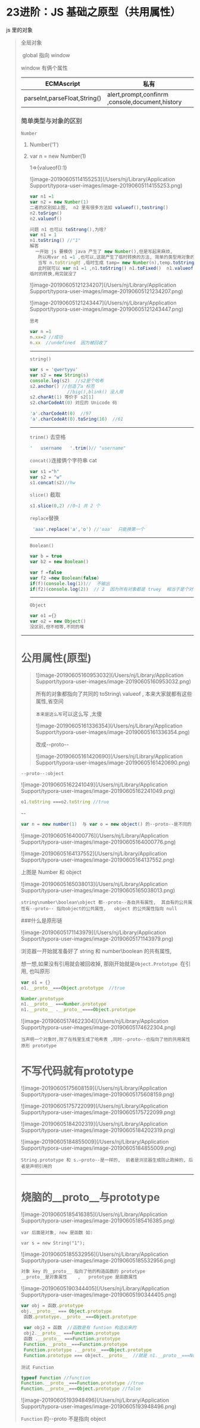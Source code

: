 # 23进阶：JS 基础之原型（共用属性）

js 里的对象  

> 全局对象
>
> ​	global 指向 window
>
>    window 有俩个属性
>
> | ECMAscript                   | 私有                                            |
> | ---------------------------- | ----------------------------------------------- |
> | parseInt,parseFloat,String() | alert,prompt,confinrm ,console,document,history |
>
> ### 简单类型与对象的区别
>
> `Number`
>
> 1. Number('1')
>
> 2. var n = new Number(1)
>
>      1=>{valueof():1}
>
>    ![image-20190605114155253](/Users/nj/Library/Application Support/typora-user-images/image-20190605114155253.png) 
>
>    ```js
>    var n1 =1
>    var n2 = new Number(1)
>    二者的区别如上图,  n2 里有很多方法如 valueof(),tostring()
>    n2.toSrign()
>    n2.valueof()
>    
>    ```
>
>    ```js
>    问题 n1 也可以 toStrong(),为啥?
>    var n1 = 1
>    n1.toString() //"1"
>    解答 
>      一开始 js 要模仿 java 产生了 new Number(),但是写起来麻烦,
>       所以用var n1 =1 ,也可以,这就产生了临时转换的方法, 简单的类型用对象的方法.
>       当写 n.toString时 ,临时生成 tamp= new Number(n),temp.toString()的值返回给 n.toSring()
>       此时就可以 var n1 =1 ,n1.toString() n1.toFixed()  n1.valueof()
>    临时的转换,用完就没了
>    ```
>
>    ![image-20190605121234207](/Users/nj/Library/Application Support/typora-user-images/image-20190605121234207.png)
>
>    ![image-20190605121243447](/Users/nj/Library/Application Support/typora-user-images/image-20190605121243447.png)
>
>    `思考`
>
>    ```js
>    var n =1
>    n.xx=2 //成功
>    n.xx  //undefined  因为被回收了
>    ```
>
>    -------
>
>    `string()`
>
>    ```js
>    var s = 'qwertyyu'
>    var s2 = new String(s)
>    console.log(s2)  //s2是个哈希
>    s2.anchor() //创造了a 标签
>                  //big(),blink() 没人用
>    s2.charAt(1) 等价于 s2[1]
>    s2.charCodeAt(0) 对应的 Unicode 码
>    
>    'a'.charCodeAt(0)  //97
>    'a'.charCodeAt(0).toSring(16)  //61
>    
>    ```
>
>    -----
>
>    `trinm()`  去空格
>
>    ```js
>    '   username   '.trim()// "username"
>    ```
>
>    `concat()`连接俩个字符串   cat
>
>    ```js
>    var s1 ="h"
>    var s2 = "w"
>    s1.concat(s2)//hw
>    ```
>
>    `slice()` 截取
>
>    ```js
>    s1.slice(0,2) //0~1 共 2 个
>    ```
>
>    `replace`替换
>
>    ```js
>     'aaa'.replace('a','o') //'oaa'  只能换第一个
>    ```
>
>    
>
>    ------
>
>    `Boolean()`
>
>    ```js
>    var b = true
>    var b2 = new Boolean()
>    ```
>
>    ```js
>    var f =false
>    var f2 =new Boolean(false)
>    if(f)(console.log(1))//  不输出
>    if(f2)(console.log(2))  // 2  因为所有对象都是 truey  相当于是个对象
>    ```
>
>    ----
>
>    `Object`
>
>    ```js
>    var o1 ={}
>    var o2 = new Object()
>    没区别,但不相等,不同的堆
>    ```
>
> ------
>
> # 公用属性(原型)
>
> > ![image-20190605160953032](/Users/nj/Library/Application Support/typora-user-images/image-20190605160953032.png)
> >
> > 所有的对象都指向了共同的 toString\ valueof  ,  本来大家就都有这些属性,省空间
> >
> > 
> >
> > `本来是这么写`可以这么写 ,太傻
> >
> > ![image-20190605161336354](/Users/nj/Library/Application Support/typora-user-images/image-20190605161336354.png)
> >
> > 改成--proto--
> >
> > ![image-20190605161420690](/Users/nj/Library/Application Support/typora-user-images/image-20190605161420690.png)
> >
> >   
>
> ```
> --proto--:object 
> ```
>
> ![image-20190605162241049](/Users/nj/Library/Application Support/typora-user-images/image-20190605162241049.png)
>
> ```js
> o1.toString ===o2.toString //true
> ```
>
> --
>
> ```js
> var n = new number(1)  与 var o = new object() 的--proto--是不同的
> ```
>
> ![image-20190605164000776](/Users/nj/Library/Application Support/typora-user-images/image-20190605164000776.png)
>
> ![image-20190605164137552](/Users/nj/Library/Application Support/typora-user-images/image-20190605164137552.png)
>
> 上图是 Number 和 object
>
> ![image-20190605165038013](/Users/nj/Library/Application Support/typora-user-images/image-20190605165038013.png)
>
> `string\number\boolean\object 都--proto--各自共有属性,  其自有的公共属性有--proto-- 指向object的公共属性,   object 的公共属性指向 null`
>
> ###什么是原形链
>
> ![image-20190605171143979](/Users/nj/Library/Application Support/typora-user-images/image-20190605171143979.png)
>
> 浏览器一开始就准备好了 string 和 number\boolean 的共有属性,   
>
> 想一想,如果没有引用就会被回收掉,  那刚开始就是`Object.Prototype `在引用,    也叫原形
>
> ```js
> var o1 = {}
> o1.__proto__===Object.prototype  //true
> ```
>
> ```js
> Number.prototype 
> n1.__proto__ ===Number.prototype 
> n1.__proto__ .__proto__====Object.prototype
> ```
>
> 
>
> ![image-20190605174622304](/Users/nj/Library/Application Support/typora-user-images/image-20190605174622304.png)
>
> `当声明一个对象时,除了在栈里生成了哈希表 ,同时--proto--也指向了他的共用属性 原形 prototype`
>
> # 不写代码就有prototype
>
> ![image-20190605175608159](/Users/nj/Library/Application Support/typora-user-images/image-20190605175608159.png)
>
> ![image-20190605175722099](/Users/nj/Library/Application Support/typora-user-images/image-20190605175722099.png)
>
> ![image-20190605184202319](/Users/nj/Library/Application Support/typora-user-images/image-20190605184202319.png)
>
> ![image-20190605184855009](/Users/nj/Library/Application Support/typora-user-images/image-20190605184855009.png)
>
> `String.prototype 和 s.—proto--是一样的,  前者是浏览器生成防止跑掉的, 后者是声明引用的`
>
> ----
>
> # 烧脑的__proto__与prototype
>
> ![image-20190605185416385](/Users/nj/Library/Application Support/typora-user-images/image-20190605185416385.png)
>
> `var 后面是对象, new 是函数 如:`
>
> ```
> var s = new String("1");
> ```
>
> ![image-20190605185532956](/Users/nj/Library/Application Support/typora-user-images/image-20190605185532956.png)
>
> ```js
> 对象 key 的__proto__ 指向了他的构造函数的 prototype
> __proto__是对象属性    ,   prototype 是函数属性
> ```
>
> ![image-20190605190344405](/Users/nj/Library/Application Support/typora-user-images/image-20190605190344405.png)
>
> ```js
> var obj = 函数.prototype
> obj.__proto__ === Object.prototype 
>  函数.prototype.__proto__===Object.prototype 
>  
>  var obj2 = 函数  //函数是有 funtion 构造出来的
>  obj2.__proto__ ===Function.prototype 
>  函数 .__proto__ ===Function.prototype 
>  Function.__proto__===Function.prototype 
>  Function.prototype .__proto__===Object.prototype 
>  Function.prototype === object.__proto__  //就是 n1.__proto__===Number.prototype
> 
> 
> ```
>
> `测试 Function`
>
> ```js
> typeof Function //function
> Function.__proto__===Function.prototype //true
> Function.__proto__===Object.prototype //false
> ```
>
> ![image-20190605193948496](/Users/nj/Library/Application Support/typora-user-images/image-20190605193948496.png)
>
> `Function` 的--proto 不是指向 object




